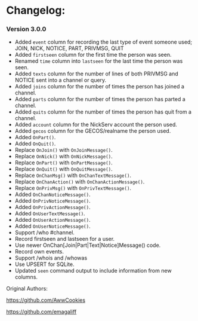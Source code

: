 # Changelog:

### Version 3.0.0

  * Added `event` column for recording the last type of event someone used; JOIN, NICK, NOTICE, PART, PRIVMSG, QUIT
  * Added `firstseen` column for the first time the person was seen.
  * Renamed `time` column into `lastseen` for the last time the person was seen. 
  * Added `texts` column for the number of lines of both PRIVMSG and NOTICE sent into a channel or query.
  * Added `joins` column for the number of times the person has joined a channel.
  * Added `parts` column for the number of times the person has parted a channel.
  * Added `quits` column for the number of times the person has quit from a channel.
  * Added `account` column for the NickServ account the person used.
  * Added `gecos` column for the GECOS/realname the person used.
  * Added `OnPart()`.
  * Added `OnQuit()`.
  * Replace `OnJoin()` with `OnJoinMessage()`.
  * Replace `OnNick()` with `OnNickMessage()`.
  * Replace `OnPart()` with `OnPartMessage()`.
  * Replace `OnQuit()` with `OnQuitMessage()`.
  * Replace `OnChanMsg()` with `OnChanTextMessage()`.
  * Replace `OnChanAction()` with `OnChanActionMessage()`.
  * Replace `OnPrivMsg()` with `OnPrivTextMessage()`.
  * Added `OnChanNoticeMessage()`.
  * Added `OnPrivNoticeMessage()`.
  * Added `OnPrivActionMessage()`.
  * Added `OnUserTextMessage()`.
  * Added `OnUserActionMessage()`.
  * Added `OnUserNoticeMessage()`.
  * Support /who #channel.
  * Record firstseen and lastseen for a user.
  * Use newer OnChan[Join|Part|Text|Notice]Message() code.
  * Record own events.
  * Support /whois and /whowas 
  * Use UPSERT for SQLite.
  * Updated `seen` command output to include information from new columns.


Original Authors:

https://github.com/AwwCookies

https://github.com/emagaliff